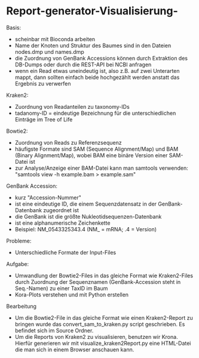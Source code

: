 # Report-generator-Visualisierung-

Basis:
- scheinbar mit Bioconda arbeiten
- Name der Knoten und Struktur des Baumes sind in den Dateien nodes.dmp und names.dmp
- die Zuordnung von GenBank Accessions können durch Extraktion des DB-Dumps oder durch die
REST-API bei NCBI anfragen
- wenn ein Read etwas uneindeutig ist, also z.B. auf zwei Unterarten mappt, dann sollten einfach
beide hochgezählt werden anstatt das Ergebnis zu verwerfen

Kraken2:
- Zuordnung von Readanteilen zu taxonomy-IDs
- tadanomy-ID = eindeutige Bezeichnung für die unterschiedlichen Einträge im Tree of Life

Bowtie2:
- Zuordnung von Reads zu Referenzsequenz
- häufigste Formate sind SAM (Sequence Alignment/Map) und BAM (Binary Alignment/Map), wobei
BAM eine binäre Version einer SAM-Datei ist
- zur Analyse/Anzeige einer BAM-Datei kann man samtools verwenden:
"samtools view -h example.bam > example.sam"

GenBank Accession:
- kurz "Accession-Nummer"
- ist eine eindeutige ID, die einem Sequenzdatensatz in der GenBank-Datenbank zugeordnet ist
- die GenBank ist die größte Nukleotidsequenzen-Datenbank
- ist eine alphanumerische Zeichenkette
- Beispiel: NM_0543325343.4 (NM_ = mRNA; .4 = Version)

Probleme:
- Unterschiedliche Formate der Input-Files

Aufgabe:
- Umwandlung der Bowtie2-Files in das gleiche Format wie Kraken2-Files durch Zuordnung der Sequenznamen 
(GenBank-Accession steht in Seq.-Namen) zu einer TaxID im Baum
- Kora-Plots verstehen und mit Python erstellen

Bearbeitung 
- Um die Bowtie2-File in das gleiche Format wie einen Kraken2-Report zu bringen wurde das convert_sam_to_kraken.py script geschrieben. Es befindet sich im Source Ordner.
- Um die Reports von Kraken2 zu visualisieren, benutzen wir Krona. Hierfür generieren wir mit visualize_kraken2Report.py eine HTML-Datei die man sich in einem Browser anschauen kann. 